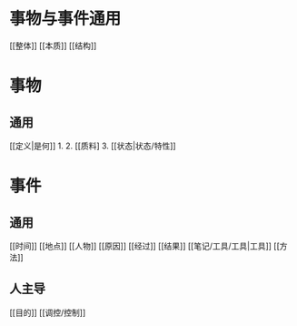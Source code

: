 # 事物与事件通用
[[整体]]
[[本质]]
[[结构]]


# 事物
## 通用
[[定义|是何]]
	1. 
	2. [[质料]
	3. [[状态|状态/特性]]

# 事件
## 通用
[[时间]]
[[地点]]
[[人物]]
[[原因]]
[[经过]]
[[结果]]
[[笔记/工具/工具|工具]]
[[方法]]
## 人主导
[[目的]]
[[调控/控制]]








